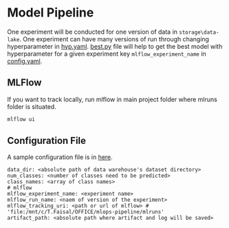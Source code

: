 # Model Pipeline

One experiment will be conducted for one version of data in `storage\data-lake`.
One experiment can have many versions of run through changing hyperparameter in [hyp.yaml](params/hyp.yaml).
[best.py](best.py) file will help to get the best model with hyperparameter for a given experiment key `mlflow_experiment_name` in [config.yaml](params/config.yaml).

## MLFlow
If you want to track locally, run mlflow in main project folder where mlruns folder is situated.
```bash
mlflow ui
```

## Configuration File
A sample configuration file is in [here](params/config.yaml).
```
data_dir: <absolute path of data warehouse's dataset directory>
num_classes: <number of classes need to be predicted>
class_names: <array of class names>
# mlflow
mlflow_experiment_name: <experiment name>
mlflow_run_name: <naem of version of the experiment>
mlflow_tracking_uri: <path or url of mlflow> # 'file:/mnt/c/T.Faisal/OFFICE/mlops-pipeline/mlruns'
artifact_path: <absolute path where artifact and log will be saved>
```